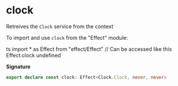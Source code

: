 # clock

Retreives the `Clock` service from the context

To import and use `clock` from the "Effect" module:

ts
import \* as Effect from "effect/Effect"
// Can be accessed like this
Effect.clock
undefined

**Signature**

```ts
export declare const clock: Effect<Clock.Clock, never, never>
```
